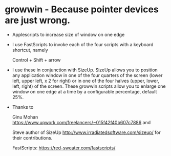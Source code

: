 # growwin - Because pointer devices are just wrong.

* Applescripts to increase size of window on one edge

* I use FastScripts to invoke each of the four scripts with a keyboard shortcut, namely

  Control + Shift + arrow

* I use these in conjunction with SizeUp. SizeUp allows you to position any application window in one of the four quarters of the screen (lower left, upper left, x 2 for right) or in one of the four halves (upper, lower, left, right) of the screen. These growwin scripts allow you to enlarge one window on one edge at a time by a configurable percentage, default 25%.

* Thanks to 

  Ginu Mohan https://www.upwork.com/freelancers/~015f42f40b607c7886 and 

  Steve author of SizeUp http://www.irradiatedsoftware.com/sizeup/ for their contributions.

  FastScripts: https://red-sweater.com/fastscripts/
